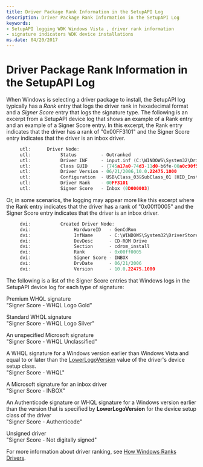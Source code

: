```yaml
---
title: Driver Package Rank Information in the SetupAPI Log
description: Driver Package Rank Information in the SetupAPI Log
keywords:
- SetupAPI logging WDK Windows Vista , driver rank information
- signature indicators WDK device installations
ms.date: 04/20/2017
---
```


# Driver Package Rank Information in the SetupAPI Log

When Windows is selecting a driver package to install, the SetupAPI log typically has a *Rank* entry that logs the driver rank in hexadecimal format and a *Signer Score* entry that logs the signature type. The following is an excerpt from a SetupAPI device log that shows an example of a Rank entry and an example of a Signer Score entry. In this excerpt, the Rank entry indicates that the driver has a rank of "0x00FF3101" and the Signer Score entry indicates that the driver is an inbox driver.

```cpp
     utl:      Driver Node:
     utl:           Status         - Outranked
     utl:           Driver INF     - input.inf (C:\WINDOWS\System32\DriverStore\FileRepository\input.inf_amd64_3c85f2862c8bffeb\input.inf)
     utl:           Class GUID     - {745a17a0-74d3-11d0-b6fe-00a0c90f57da}
     utl:           Driver Version - 06/21/2006,10.0.22475.1000
     utl:           Configuration  - USB\Class_03&SubClass_01 [HID_Inst.NT]
     utl:           Driver Rank    - 00FF3101
     utl:           Signer Score   - Inbox (0D000003)
```

Or, in some scenarios, the logging may appear more like this excerpt where the Rank entry indicates that the driver has a rank of "0x00ff0005" and the Signer Score entry indicates that the driver is an inbox driver.
```cpp
     dvi:           Created Driver Node:
     dvi:                HardwareID   - GenCdRom
     dvi:                InfName      - C:\WINDOWS\System32\DriverStore\FileRepository\cdrom.inf_amd64_9f14c614df704f62\cdrom.inf
     dvi:                DevDesc      - CD-ROM Drive
     dvi:                Section      - cdrom_install
     dvi:                Rank         - 0x00ff0005
     dvi:                Signer Score - INBOX
     dvi:                DrvDate      - 06/21/2006
     dvi:                Version      - 10.0.22475.1000
```


The following is a list of the Signer Score entries that Windows logs in the SetupAPI device log for each type of signature:

<a href="" id="premium-whql-signature"></a>Premium WHQL signature  
"Signer Score - WHQL Logo Gold"

<a href="" id="standard-whql-signature"></a>Standard WHQL signature  
"Signer Score - WHQL Logo Silver"

<a href="" id="an-unspecified-microsoft-signature"></a>An unspecified Microsoft signature  
"Signer Score - WHQL Unclassified"

<a href="" id="a-whql-signature-for-a-windows-version-earlier-than-windows-vista-and-equal-to-or-later-than-the-lowerlogoversion-value-of-the-driver-s-device-setup-class-"></a>A WHQL signature for a Windows version earlier than Windows Vista and equal to or later than the [LowerLogoVersion](lowerlogoversion.md) value of the driver's device setup class.  
"Signer Score - WHQL"

<a href="" id="a-microsoft-signature-for-an-inbox-driver"></a>A Microsoft signature for an inbox driver  
"Signer Score - INBOX"

<a href="" id="an-authenticode-signature-or-whql-signature-for-a-windows-version-earlier-than-the-version-that-is-specified-by-lowerlogoversion-for-the-device-setup-class-of-the-driver"></a>An Authenticode signature or WHQL signature for a Windows version earlier than the version that is specified by **LowerLogoVersion** for the device setup class of the driver  
"Signer Score - Authenticode"

<a href="" id="unsigned-driver"></a>Unsigned driver  
"Signer Score - Not digitally signed"

For more information about driver ranking, see [How Windows Ranks Drivers](how-setup-ranks-drivers--windows-vista-and-later-.md).

 

 






